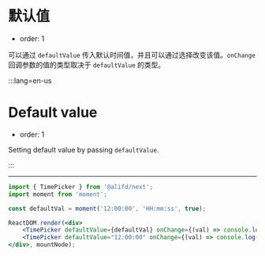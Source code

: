 # 默认值

- order: 1

可以通过 `defaultValue` 传入默认时间值，并且可以通过选择改变该值。`onChange` 回调参数的值的类型取决于 `defaultValue` 的类型。

:::lang=en-us
# Default value

- order: 1

Setting default value by passing `defaultValue`.

:::

---

````jsx
import { TimePicker } from '@alifd/next';
import moment from 'moment';

const defaultVal = moment('12:00:00', 'HH:mm:ss', true);

ReactDOM.render(<div>
    <TimePicker defaultValue={defaultVal} onChange={(val) => console.log(val)} /><br /><br />
    <TimePicker defaultValue="12:00:00" onChange={(val) => console.log(val)} />
</div>, mountNode);
````
